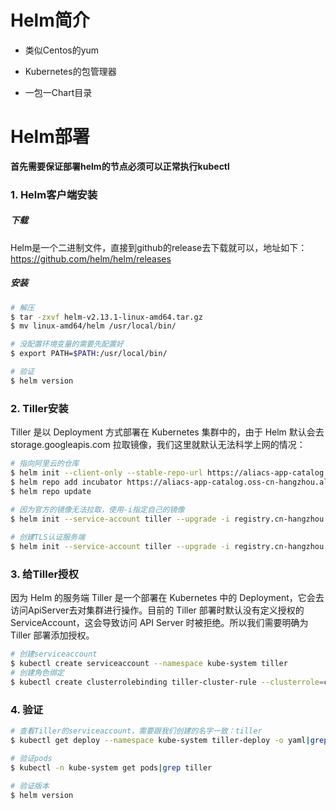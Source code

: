 # Helm简介

- 类似Centos的yum

- Kubernetes的包管理器

- 一包一Chart目录

# Helm部署

**首先需要保证部署helm的节点必须可以正常执行kubectl**

### 1. Helm客户端安装

##### 下载

Helm是一个二进制文件，直接到github的release去下载就可以，地址如下： https://github.com/helm/helm/releases

##### 安装

```bash
# 解压
$ tar -zxvf helm-v2.13.1-linux-amd64.tar.gz
$ mv linux-amd64/helm /usr/local/bin/

# 没配置环境变量的需要先配置好
$ export PATH=$PATH:/usr/local/bin/

# 验证
$ helm version
```

### 2. Tiller安装

Tiller 是以 Deployment 方式部署在 Kubernetes 集群中的，由于 Helm 默认会去 storage.googleapis.com 拉取镜像，我们这里就默认无法科学上网的情况：

```bash
# 指向阿里云的仓库
$ helm init --client-only --stable-repo-url https://aliacs-app-catalog.oss-cn-hangzhou.aliyuncs.com/charts/
$ helm repo add incubator https://aliacs-app-catalog.oss-cn-hangzhou.aliyuncs.com/charts-incubator/
$ helm repo update

# 因为官方的镜像无法拉取，使用-i指定自己的镜像
$ helm init --service-account tiller --upgrade -i registry.cn-hangzhou.aliyuncs.com/google_containers/tiller:v2.13.1  --stable-repo-url https://kubernetes.oss-cn-hangzhou.aliyuncs.com/charts
 
# 创建TLS认证服务端
$ helm init --service-account tiller --upgrade -i registry.cn-hangzhou.aliyuncs.com/google_containers/tiller:v2.13.1 --tiller-tls-cert /etc/kubernetes/ssl/tiller001.pem --tiller-tls-key /etc/kubernetes/ssl/tiller001-key.pem --tls-ca-cert /etc/kubernetes/ssl/ca.pem --tiller-namespace kube-system --stable-repo-url https://kubernetes.oss-cn-hangzhou.aliyuncs.com/charts
```

### 3. 给Tiller授权

因为 Helm 的服务端 Tiller 是一个部署在 Kubernetes 中的 Deployment，它会去访问ApiServer去对集群进行操作。目前的 Tiller 部署时默认没有定义授权的 ServiceAccount，这会导致访问 API Server 时被拒绝。所以我们需要明确为 Tiller 部署添加授权。

```bash
# 创建serviceaccount
$ kubectl create serviceaccount --namespace kube-system tiller
# 创建角色绑定
$ kubectl create clusterrolebinding tiller-cluster-rule --clusterrole=cluster-admin --serviceaccount=kube-system:tiller
```

### 4. 验证

```bash
# 查看Tiller的serviceaccount，需要跟我们创建的名字一致：tiller
$ kubectl get deploy --namespace kube-system tiller-deploy -o yaml|grep serviceAccount

# 验证pods
$ kubectl -n kube-system get pods|grep tiller

# 验证版本
$ helm version
```